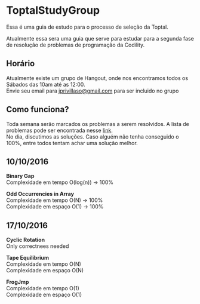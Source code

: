 # ToptalStudyGroup
Essa é uma guia de estudo para o processo de seleção da Toptal.

Atualmente essa sera uma guia que serve para estudar para a segunda fase de resolução
de problemas de programação da Codility.

## Horário
Atualmente existe um grupo de Hangout, onde nos encontramos todos os Sábados das 10am
até as 12:00.  
Envie seu email para jprivillaso@gmail.com para ser incluido no grupo

## Como funciona?
Toda semana serão marcados os problemas a serem resolvidos. A lista de problemas pode ser encontrada
nesse [link](https://codility.com/programmers/lessons/).  
No dia, discutimos as soluções. Caso alguém não tenha conseguido o 100%, entre todos tentam achar uma solução melhor.

## 10/10/2016

**Binary Gap**  
  Complexidade em tempo O(log(n)) -> 100%  

**Odd Occurrencies in Array**  
  Complexidade em tempo O(N) -> 100%  
  Complexidade em espaço O(1) -> 100%  

## 17/10/2016  

**Cyclic Rotation**  
  Only correctnees needed

**Tape Equilibrium**  
  Complexidade em tempo O(N)  
  Complexidade em espaço O(N)  

**FrogJmp**  
  Complexidade em tempo O(1)  
  Complexidade em espaço O(1)  